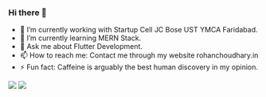 ### Hi there 👋


- 🔭 I’m currently working with Startup Cell JC Bose UST YMCA Faridabad.
- 🌱 I’m currently learning MERN Stack.
- 💬 Ask me about Flutter Development.
- 📫 How to reach me: Contact me through my website rohanchoudhary.in
- ⚡ Fun fact: Caffeine is arguably the best human discovery in my opinion.

<img src="https://github-readme-stats.vercel.app/api?username=therohanchoudhary&&show_icons=true&theme=onedark">
<img src="https://github-readme-stats.vercel.app/api/top-langs/?username=therohanchoudhary&langs_count=8&layout=compact">
